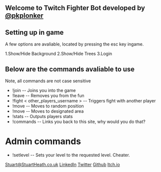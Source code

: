 ## Welcome to Twitch Fighter Bot developed by [@pkplonker](https://github.com/pkplonker/)

## Setting up in game

A few options are avaliable, located by pressing the esc key ingame.

1.Show/Hide Background
2.Show/Hide Trees
3.Login


## Below are the commands avaliable to use

Note, all commands are not case sensitive

* !join -- Joins you into the game
* !leave -- Removes you from the fun
* !fight &lt; other_players_username &gt; -- Triggers fight with another player
* !move -- Moves to random position
* !move <number> -- Moves to designated area
* !stats -- Outputs players stats
* !commands -- Links you back to this site, why would you do that?
  
  
# Admin commands

* !setlevel <number> -- Sets your level to the requested level. Cheater.

  
  
  
  
  
 [Stuart@StuartHeath.co.uk](https://stuart@stuartheath.co.uk/) [LinkedIn](/www.linkedin.com/in/stuartheath1/) [Twitter](https://twitter.com/pkplonker) [Github](https://github.com/pkplonker/) [Itch.io](https://stuartheath.itch.io/)
